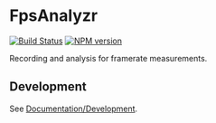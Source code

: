 <!-- {{Top}} -->
# FpsAnalyzr
[![Build Status](https://travis-ci.org/FullScreenShenanigans/FpsAnalyzr.svg?branch=master)](https://travis-ci.org/FullScreenShenanigans/FpsAnalyzr)
[![NPM version](https://badge.fury.io/js/fpsanalyzr.svg)](http://badge.fury.io/js/fpsanalyzr)

Recording and analysis for framerate measurements.
<!-- {{/Top}} -->

<!-- {{Development}} -->
## Development

See [Documentation/Development](https://github.com/FullScreenShenanigans/Documentation).


<!-- {{/Development}} -->
